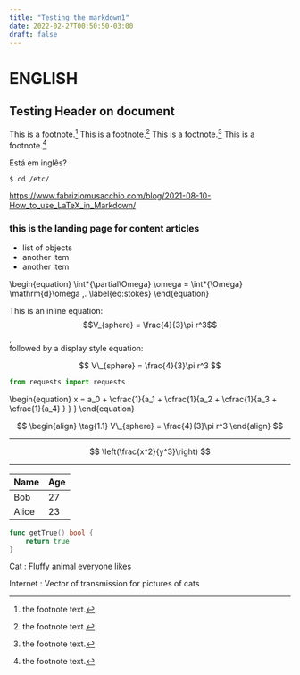 ```yaml
---
title: "Testing the markdown1"
date: 2022-02-27T00:50:50-03:00
draft: false
---
```


# ENGLISH

## Testing Header on document

This is a footnote.[^1]
This is a footnote.[^2]
This is a footnote.[^3]
This is a footnote.[^4]

[^1]: the footnote text.
[^2]: the footnote text.
[^3]: the footnote text.
[^4]: the footnote text.

Está em inglês?

```shellscript
$ cd /etc/
```

https://www.fabriziomusacchio.com/blog/2021-08-10-How_to_use_LaTeX_in_Markdown/

### this is the landing page for content articles

-   list of objects
-   another item
-   another item

\begin{equation}
\int*{\partial\Omega} \omega = \int*{\Omega} \mathrm{d}\omega \,.
\label{eq:stokes}
\end{equation}

This is an inline equation: $$V_{sphere} = \frac{4}{3}\pi r^3$$,<br>
followed by a display style equation:

$$ V\_{sphere} = \frac{4}{3}\pi r^3 $$

```python
from requests import requests
```

\begin{equation}
x = a_0 + \cfrac{1}{a_1 + \cfrac{1}{a_2 + \cfrac{1}{a_3 + \cfrac{1}{a_4} } } }
\end{equation}

$$
\begin{align}
\tag{1.1}
V\_{sphere} = \frac{4}{3}\pi r^3
\end{align}
$$

---

$$
\left(\frac{x^2}{y^3}\right)
$$

---

| Name  | Age |
| ----- | --- |
| Bob   | 27  |
| Alice | 23  |

```go
func getTrue() bool {
    return true
}
```

Cat
: Fluffy animal everyone likes

Internet
: Vector of transmission for pictures of cats

$$
$$
